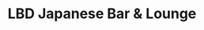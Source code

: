---
layout: place
title: "LBD Japanese Bar & Lounge"
permalink: /hawaii/honolulu/lbd-japanese-bar-lounge.html
stateAbbr: HI
stateName: Hawaii
cityName: Honolulu
place_id: ChIJHefApcdtAHwRUmmkyrFwRO0
photos:
  - name: >-
      places/ChIJHefApcdtAHwRUmmkyrFwRO0/photos/AeeoHcKBa80JV2bKeHZAAipPwuodew53OX9T8tDztZzJO2_j4RtG_zWfCsPYJGIzV1EZcSuKJOaSS0g07Nb-zfsBYOzokDf3OPwaKWwfndTjtRraL0e1HWHFQRDndXlYRpMPyEMZEDDCijW4BFcBmMlp6Eq_-g7O10J6i9eW8WPnUL39267v2lF1mqeAQDMC9x3xpLFSrVJG5QqG2ScJbuwGMnqeS_ODYxGv2GZoYnovWacLoSHpvNI0CsTGH6mwJ9BwRKiPa8NEm8xDfaO4WbiSiukfmzWVRF4CZVhzGYs_RYGe8p9MVY_kLHPQUBIgVcwQQPa3Cy6E-C5rk7N6ZlOeayZ7_be2wtZrhSR-s7oDwWC8L4D1Ff_f6eURw8mXOoVfGLmCjuSfgShIg8JvAHs4VA26af_Pm9lH828niP4jIn8
    widthPx: 3842
    heightPx: 2443
    authorAttributions:
      - displayName: JMAC
        uri: https://maps.google.com/maps/contrib/103736618721637865295
        photoUri: >-
          https://lh3.googleusercontent.com/a-/ALV-UjVG9tmdN3bxqsZOvm09XkWq7283JRPJH1ReR47OBl22VP3tfX7KeQ=s100-p-k-no-mo
    flagContentUri: >-
      https://www.google.com/local/imagery/report/?cb_client=maps_api_places.places_api&image_key=!1e10!2sCIHM0ogKEICAgIDe3IKBKg&hl=en-US
    googleMapsUri: >-
      https://www.google.com/maps/place//data=!3m4!1e2!3m2!1sCIHM0ogKEICAgIDe3IKBKg!2e10!4m2!3m1!1s0x7c006dc7a5c0e71d:0xed4470b1caa46952
  - name: >-
      places/ChIJHefApcdtAHwRUmmkyrFwRO0/photos/AeeoHcIcp_Tctggy3zPLNG-vIQ2R__1NRWtyYRmuj5rQpVe6QVNz7Xn_Msi3CDPzm_Rw63VPZyDxJRmXdFdxoJiJNeEJt9-PkAz-QukXhTrviYuqBrcPAzM2Eii3McrqiIGuavDji0T5yNzvMZFoG9N5m_d56eqC8PfluhbPC6xcygeKPYGiOtKE8p5QPF77wJjJil-a2a24jZRfwcgDIwLIN6_Se4QSsaZUOYJs0njOnjtfmFl84-xFQtUovLck_bCiLUfmXOu1ldKxnazeDLkpVRNovt1TzRLJox7xKscWx5jo1A
    widthPx: 750
    heightPx: 998
    authorAttributions:
      - displayName: LBD Japanese Bar & Lounge
        uri: https://maps.google.com/maps/contrib/113464745267904749479
        photoUri: >-
          https://lh3.googleusercontent.com/a/ACg8ocKC_PHLbRiSvdLF261UByVT1FnWNs6l9ZNrLu5ixB3bj7hVBA=s100-p-k-no-mo
    flagContentUri: >-
      https://www.google.com/local/imagery/report/?cb_client=maps_api_places.places_api&image_key=!1e10!2sAF1QipMsrrszRherqD_Nqmkug9tJj2KrwYOO3JRmyvHu&hl=en-US
    googleMapsUri: >-
      https://www.google.com/maps/place//data=!3m4!1e2!3m2!1sAF1QipMsrrszRherqD_Nqmkug9tJj2KrwYOO3JRmyvHu!2e10!4m2!3m1!1s0x7c006dc7a5c0e71d:0xed4470b1caa46952
  - name: >-
      places/ChIJHefApcdtAHwRUmmkyrFwRO0/photos/AeeoHcJnLrjsGNtGu0py_ZR68x_mR5SY7QOV_-tJMQFFeOpy9L61uJWXtHEfhQMgDzkwjc6PWcnMkYubznr1vfM9N4d4kcOVqXqb0ZP15Loedtl5w2UlyxnWdKHKEMQW_1MV466YdrKcXk9uPByFjywP5lWm0ADtonMnfl2b8twzTSd0yqD1QD1HwO09Q1zwuSg9x_BjsdCWTESadYTlaTw8rIyq4o1A5MDo-n_8tPMkhbkPgNncFmIz0dqFJ1zuq7GhPuKSISGKceETKN21EyEuutMNEj50C7zqFFVN6R77bvr5RDzOds1iAF80cX0j0pe2OX9dKhzMYRaUE6X99Uf3S5LOJab10CoW_GSC8TgavBQ72-UJJlTp_KL3ZqfPVADNhilaNYnOHiTGArYLUcBbOly5R38z_rrI4vr1OAp6WPNN15u8
    widthPx: 3024
    heightPx: 4032
    authorAttributions:
      - displayName: Winston Cubed
        uri: https://maps.google.com/maps/contrib/101475432386726838326
        photoUri: >-
          https://lh3.googleusercontent.com/a-/ALV-UjVp58WYFN-9-Amvd2P5Vh3U4UGcwksywL8ubfHUxmQ5uJ00pTIUbw=s100-p-k-no-mo
    flagContentUri: >-
      https://www.google.com/local/imagery/report/?cb_client=maps_api_places.places_api&image_key=!1e10!2sCIHM0ogKEICAgIDhlNGA6QE&hl=en-US
    googleMapsUri: >-
      https://www.google.com/maps/place//data=!3m4!1e2!3m2!1sCIHM0ogKEICAgIDhlNGA6QE!2e10!4m2!3m1!1s0x7c006dc7a5c0e71d:0xed4470b1caa46952
  - name: >-
      places/ChIJHefApcdtAHwRUmmkyrFwRO0/photos/AeeoHcJqf3T9Pp6HZEa80qdOG3Ud47q8Xi_-vEUezuj5u4_mC87mfiprLcmSpIgtKqj6lTswac_sQktI4P_MHaQnDwTvAVNmusKpxiiVRu5_nahAoNynbf3SLwkyN-uShMrJa_fr354xfBimgcvtw52XvyCy8oLA2sgB2x0usRfN5rsbqEQ3samgE38-cf_Byux7hcVf8b07H-W-cBES8VROZxQ8NnupY8bheOBfWvvVXXdYnxXHaQJaJ7LcJIo-WBPE6ySqaDHtEBfZV9WR_gE3m_Txf9Cbh1r2BQQCb0nrW4Z59g
    widthPx: 750
    heightPx: 750
    authorAttributions:
      - displayName: LBD Japanese Bar & Lounge
        uri: https://maps.google.com/maps/contrib/113464745267904749479
        photoUri: >-
          https://lh3.googleusercontent.com/a/ACg8ocKC_PHLbRiSvdLF261UByVT1FnWNs6l9ZNrLu5ixB3bj7hVBA=s100-p-k-no-mo
    flagContentUri: >-
      https://www.google.com/local/imagery/report/?cb_client=maps_api_places.places_api&image_key=!1e10!2sAF1QipPM1Qscqi3FQhN8oZTtB3eecGK26G11VuwCELkP&hl=en-US
    googleMapsUri: >-
      https://www.google.com/maps/place//data=!3m4!1e2!3m2!1sAF1QipPM1Qscqi3FQhN8oZTtB3eecGK26G11VuwCELkP!2e10!4m2!3m1!1s0x7c006dc7a5c0e71d:0xed4470b1caa46952
  - name: >-
      places/ChIJHefApcdtAHwRUmmkyrFwRO0/photos/AeeoHcJAOR_zwHo45E9goUlyN0NbZaDIhmkNuFdxL4x-QcQoP8Q8ngYNkO2zNHDDVtL1vNkXBGLcrOuEXJsP-kEZvtQQCiTL6h7OJOEK2u3KFEh3J_C-xpmKsHKNpbyXPkml4KwXjVcS1nYjvynvI-3ywenKF4mSvX_wCKH8LYM8ySLbr7NaCqTS0Nro4l4XcxWCrKShBxBpK7DQupDKpPCqetccWUFmlnfxtZdKlTt60ZM7JRdSj52zqE0ZVx606TpuRRBPmlmZ1JBA5ZUMPGTNSSgxp_jK2uXFpMtLUyRO1-_6NPuNh1BBL-MuS7B-qAWLgas2gZJYIbAQnbR3sFlAuI6TvKnLrIBwKtiMi4ijoSBrdI1Y2FsYCMIWYx7VEiFbcZl_irxRCl_BLj1hZa3yNA-9kRfKgSLWcY8Q_dwPqrk
    widthPx: 3600
    heightPx: 4800
    authorAttributions:
      - displayName: Scott Kamiya
        uri: https://maps.google.com/maps/contrib/116457958900541081161
        photoUri: >-
          https://lh3.googleusercontent.com/a-/ALV-UjV3I-DEA7auIAH_z75D7dQEBwLG-tllwrTdoF3ImH9RnOZalqkK=s100-p-k-no-mo
    flagContentUri: >-
      https://www.google.com/local/imagery/report/?cb_client=maps_api_places.places_api&image_key=!1e10!2sCIHM0ogKEICAgICjgoCoDQ&hl=en-US
    googleMapsUri: >-
      https://www.google.com/maps/place//data=!3m4!1e2!3m2!1sCIHM0ogKEICAgICjgoCoDQ!2e10!4m2!3m1!1s0x7c006dc7a5c0e71d:0xed4470b1caa46952
  - name: >-
      places/ChIJHefApcdtAHwRUmmkyrFwRO0/photos/AeeoHcIEiCls5XWIoC_inW98raHXMyIu5QWR1IcV73dybcZCcshajmI7zUHDxtgueC8GjVDB9xRq7HPFVYKg6tmnle4u_wG3IV7ZDtNyetb28c57xjGrUC0tSzKI5lOW8ve4iC1Gr5XzITi085PRACPRgJ5AqKo2kh2VNl3T5u7YmY9_tFvKJX5h3hUUOW_93K3Fbfl-dOPfa0wOhSyqlhaGUSBTB3wG7r2UzK1E42mUQULZHx_zFxEci19K7Dc6wGuf1pkJQ4cQMMokAJUVckkpRzJuPzyTQI6wDfKXni1_LK4AqPJksNIr-v8vdbcdfVSPksEM8s48uCWWqJfNL9puHvLkSbbN_6HVZGpq0sk2DvmB8sg_ynE69j4JYopYhPxCNboD6zRBxxqX697IbSPyvvyIwq8hfjMSTxwnqHrVnkpdhA
    widthPx: 3600
    heightPx: 4800
    authorAttributions:
      - displayName: JJ Johnson
        uri: https://maps.google.com/maps/contrib/114280500457190281929
        photoUri: >-
          https://lh3.googleusercontent.com/a-/ALV-UjWZKVaIxMa2EUz_4Sd6UTKofzTTtjLDVAbJ7FzK8AbY-0GJ4Gw=s100-p-k-no-mo
    flagContentUri: >-
      https://www.google.com/local/imagery/report/?cb_client=maps_api_places.places_api&image_key=!1e10!2sCIHM0ogKEICAgICPmZq-fw&hl=en-US
    googleMapsUri: >-
      https://www.google.com/maps/place//data=!3m4!1e2!3m2!1sCIHM0ogKEICAgICPmZq-fw!2e10!4m2!3m1!1s0x7c006dc7a5c0e71d:0xed4470b1caa46952
  - name: >-
      places/ChIJHefApcdtAHwRUmmkyrFwRO0/photos/AeeoHcJmijKPOf7aO6QNISWWmDkopUFvDfmjB8OfOySawEytltYKdEso4Sng2tfaqPvUbBORlME-sA3bSLs6MFf-wuDbztk5n8HDwmlE1ETxrMEe1AQ0PkMBTifs1eWCo7M0-01yrwE8CZ-RdEiX-Ev9_73BcqwahzS-vYvbtq8Stc7zS9HdkLaA-LQGQNfUJQegUb-KhUAOxusQHPQJk9A8pw2F4OJf2nSvrVqYm10Jtj78o_zfla7PcSc2nG-lsWLDgmGJBuyaN8Gc7BfYj5xgTC0hr_FOjFwUD_EFSaMmE6so_vbkD4YN5Mp090GXuNdyv_X3jmQjf342RL5578WQqJBg_4CYfs_cCsC48bbVRkUyyEZl-Nw829GV5AJzAFjH2hcd4ql8h0nwBOgSdy7RezK19CzonfxshcBHjnvfJh1zf7im
    widthPx: 3600
    heightPx: 4800
    authorAttributions:
      - displayName: JJ Johnson
        uri: https://maps.google.com/maps/contrib/114280500457190281929
        photoUri: >-
          https://lh3.googleusercontent.com/a-/ALV-UjWZKVaIxMa2EUz_4Sd6UTKofzTTtjLDVAbJ7FzK8AbY-0GJ4Gw=s100-p-k-no-mo
    flagContentUri: >-
      https://www.google.com/local/imagery/report/?cb_client=maps_api_places.places_api&image_key=!1e10!2sCIHM0ogKEICAgICPmZr-gAE&hl=en-US
    googleMapsUri: >-
      https://www.google.com/maps/place//data=!3m4!1e2!3m2!1sCIHM0ogKEICAgICPmZr-gAE!2e10!4m2!3m1!1s0x7c006dc7a5c0e71d:0xed4470b1caa46952
  - name: >-
      places/ChIJHefApcdtAHwRUmmkyrFwRO0/photos/AeeoHcI7AIPyPGuDGasCI53pPQwrKkQj4XC8Kn7fugeAKm2PdwjL-ZCgGtju4nofyO9ASZ74X9_EA-EjV9xdSm0mSs8VaIcy0odyxpuMQPYQsMKxfIrXuno3_wKd8JkuSQLjpqielvt4Mx_Vc2O5aSyHaFPVTwbt_-xMYqnxWgh-4luFLx66bbfc-Ivuw49jakkfQeXhB2kQEtvQzYT7aFxIJBMs-mLKI_v1iX8NFoCtZAAjdQFX2dLy8OTU3F_wXR1NmOCWWIsonqPzS5wNKsJFL38fthFY3HNtK4VNyP9KhiaKKmm19RMKS_UXV_LYorLfrFCn30X2nouiSCUyg4_TPEq_lZIXs4dGfwfZs8fegHbkT18QAOXJXukxyZPYWy5Il1QQ1fUFGuwjXTJ5_b7iK8mwZpFRKt2yH3xAsPpZOQkx9b5D
    widthPx: 4080
    heightPx: 2720
    authorAttributions:
      - displayName: Winston Cubed
        uri: https://maps.google.com/maps/contrib/101475432386726838326
        photoUri: >-
          https://lh3.googleusercontent.com/a-/ALV-UjVp58WYFN-9-Amvd2P5Vh3U4UGcwksywL8ubfHUxmQ5uJ00pTIUbw=s100-p-k-no-mo
    flagContentUri: >-
      https://www.google.com/local/imagery/report/?cb_client=maps_api_places.places_api&image_key=!1e10!2sCIHM0ogKEICAgIDhlNGAsQE&hl=en-US
    googleMapsUri: >-
      https://www.google.com/maps/place//data=!3m4!1e2!3m2!1sCIHM0ogKEICAgIDhlNGAsQE!2e10!4m2!3m1!1s0x7c006dc7a5c0e71d:0xed4470b1caa46952
  - name: >-
      places/ChIJHefApcdtAHwRUmmkyrFwRO0/photos/AeeoHcJBJN-cm34TfOjHknpPNBqM5GaOlx3aTehOMQRD5_cIGltowqb1iX8a3E4cU6CYZsFUWZMAB_M3D60W1AOhJNUSXd5L14JBIadxBQNn6JQngzeV5Gryy4uckD6m552U4NaoC0EyMYE2kiVOv_weGrI7B9QhWEcP2ntsO_RiewcTuDOZ_dtLx5jsHeqjKYSr5AdgjTxKAwksjxfmtkHJH0-uKPpSDSTaKB6cKIfCCesLzVXuk1bKw_8kG40aDloFy7cCfFJZYC6-ATYRCOQJPsxIl-pN9u691Oe7_oXYZnSnB5wigy00lTREcz9zdTZXjFXGiuq70Ocge8Z_9mrg3vEwSqrniNh6LGsNstUid3uFdC0xsHY51dhLiC6Bx4tbmNVSgJOu7mta4B8VEYdItTlhnKONcndXrdffvYfMTIB7UYMq
    widthPx: 3024
    heightPx: 4032
    authorAttributions:
      - displayName: JJ Johnson
        uri: https://maps.google.com/maps/contrib/114280500457190281929
        photoUri: >-
          https://lh3.googleusercontent.com/a-/ALV-UjWZKVaIxMa2EUz_4Sd6UTKofzTTtjLDVAbJ7FzK8AbY-0GJ4Gw=s100-p-k-no-mo
    flagContentUri: >-
      https://www.google.com/local/imagery/report/?cb_client=maps_api_places.places_api&image_key=!1e10!2sCIHM0ogKEICAgICPmZq-vwE&hl=en-US
    googleMapsUri: >-
      https://www.google.com/maps/place//data=!3m4!1e2!3m2!1sCIHM0ogKEICAgICPmZq-vwE!2e10!4m2!3m1!1s0x7c006dc7a5c0e71d:0xed4470b1caa46952
  - name: >-
      places/ChIJHefApcdtAHwRUmmkyrFwRO0/photos/AeeoHcIe7N-ll0Evgq82SXhVzZolO8e8Ma3TmnB-QVtv_a65Zauw3cawXrYUdwj0RSyVGVCtul2r3IBZhGA6zZapGBXJccp0tp2aX-j4qyAUpR6ALmenCG4QjGMtq23sXg-O7mZrANmLAD5AL8GcKjE_w4_Di97QhJtEqWktj0yIcm6RVwrgnFyb6EzF13neVaGfpo-0AC00ZC0yWX7Tc5qudyC-z-pZa6c9BMwq1Ld_XsN6hpOftNtb1UuEwzefcbAfEunrikWD19bCt7aTzaca3W0H6iwYfAAsOyTxk8GWx5Hy01faRFe3AzJpJSWEXmes_PCnxlwLmG-Tjv_px4I-eM-rF0jmG9BX9sV3upDxlgmUd9YMvJoPj7NMeeniGWUfb7Y0WpS91kFf-EBPu6HzsKjrcBaUOruQ1tSd8xGKLAzawWt-
    widthPx: 4000
    heightPx: 3000
    authorAttributions:
      - displayName: Trevor Havens
        uri: https://maps.google.com/maps/contrib/108667433297218869643
        photoUri: >-
          https://lh3.googleusercontent.com/a-/ALV-UjWCEn77fpXyNycB5AD1Dd9kNA4eb2-toYU5WwSz9FQJzDTvzJMYrg=s100-p-k-no-mo
    flagContentUri: >-
      https://www.google.com/local/imagery/report/?cb_client=maps_api_places.places_api&image_key=!1e10!2sCIHM0ogKEICAgIDppvzzqAE&hl=en-US
    googleMapsUri: >-
      https://www.google.com/maps/place//data=!3m4!1e2!3m2!1sCIHM0ogKEICAgIDppvzzqAE!2e10!4m2!3m1!1s0x7c006dc7a5c0e71d:0xed4470b1caa46952
address: 1118 Ala Moana Blvd Ste 100, Honolulu, HI 96814, USA
street: 1118 Ala Moana Blvd Ste 100
city: Honolulu
state: HI
zip: '96814'
country: USA
neighborhood: Kaka'ako
latitude: '21.293440'
longitude: '-157.853964'
accessibility_options:
  wheelchairAccessibleEntrance: true
  wheelchairAccessibleRestroom: true
  wheelchairAccessibleSeating: true
business_status: OPERATIONAL
name: LBD Japanese Bar & Lounge
google_maps_links:
  directionsUri: >-
    https://www.google.com/maps/dir//''/data=!4m7!4m6!1m1!4e2!1m2!1m1!1s0x7c006dc7a5c0e71d:0xed4470b1caa46952!3e0
  placeUri: https://maps.google.com/?cid=17096913994316540242
  writeAReviewUri: >-
    https://www.google.com/maps/place//data=!4m3!3m2!1s0x7c006dc7a5c0e71d:0xed4470b1caa46952!12e1
  reviewsUri: >-
    https://www.google.com/maps/place//data=!4m4!3m3!1s0x7c006dc7a5c0e71d:0xed4470b1caa46952!9m1!1b1
  photosUri: >-
    https://www.google.com/maps/place//data=!4m3!3m2!1s0x7c006dc7a5c0e71d:0xed4470b1caa46952!10e5
primary_type: Restaurant
opening_hours:
  regular: null
  current: null
secondary_opening_hours:
  regular:
    weekdayDescriptions: null
    type: null
  current:
    weekdayDescriptions: null
    type: null
phone: null
price_level: null
price_range: null
rating: null
rating_count: 0
website: null
description: null
reviews: null
parking_options: null
payment_options: null
allow_dogs: null
curbside_pickup: null
delivery: null
dine_in: null
good_for_children: null
good_for_groups: null
good_for_sports: null
live_music: null
menu_for_children: null
outdoor_seating: null
reservable: null
restroom: null
serves_beer: null
serves_breakfast: null
serves_brunch: null
serves_cocktails: null
serves_coffee: null
serves_dinner: null
serves_dessert: null
serves_lunch: null
serves_vegetarian_food: null
serves_wine: null
takeout: null

---